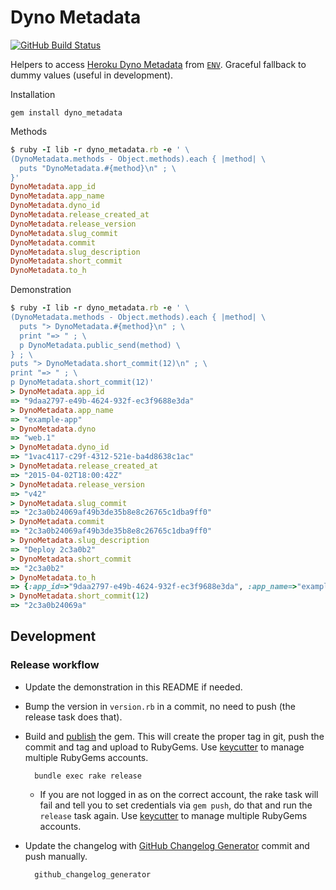 # Dyno Metadata

[![GitHub Build Status](https://github.com/dentarg/dyno_metadata/workflows/Ruby/badge.svg)](https://github.com/dentarg/dyno_metadata/actions)

Helpers to access [Heroku Dyno Metadata](https://devcenter.heroku.com/articles/dyno-metadata) from [`ENV`](https://ruby-doc.org/core-2.2.0/ENV.html). Graceful fallback to dummy values (useful in development).

Installation

    gem install dyno_metadata

Methods

```ruby
$ ruby -I lib -r dyno_metadata.rb -e ' \
(DynoMetadata.methods - Object.methods).each { |method| \
  puts "DynoMetadata.#{method}\n" ; \
}'
DynoMetadata.app_id
DynoMetadata.app_name
DynoMetadata.dyno_id
DynoMetadata.release_created_at
DynoMetadata.release_version
DynoMetadata.slug_commit
DynoMetadata.commit
DynoMetadata.slug_description
DynoMetadata.short_commit
DynoMetadata.to_h
```

Demonstration

```ruby
$ ruby -I lib -r dyno_metadata.rb -e ' \
(DynoMetadata.methods - Object.methods).each { |method| \
  puts "> DynoMetadata.#{method}\n" ; \
  print "=> " ; \
  p DynoMetadata.public_send(method) \
} ; \
puts "> DynoMetadata.short_commit(12)\n" ; \
print "=> " ; \
p DynoMetadata.short_commit(12)'
> DynoMetadata.app_id
=> "9daa2797-e49b-4624-932f-ec3f9688e3da"
> DynoMetadata.app_name
=> "example-app"
> DynoMetadata.dyno
=> "web.1"
> DynoMetadata.dyno_id
=> "1vac4117-c29f-4312-521e-ba4d8638c1ac"
> DynoMetadata.release_created_at
=> "2015-04-02T18:00:42Z"
> DynoMetadata.release_version
=> "v42"
> DynoMetadata.slug_commit
=> "2c3a0b24069af49b3de35b8e8c26765c1dba9ff0"
> DynoMetadata.commit
=> "2c3a0b24069af49b3de35b8e8c26765c1dba9ff0"
> DynoMetadata.slug_description
=> "Deploy 2c3a0b2"
> DynoMetadata.short_commit
=> "2c3a0b2"
> DynoMetadata.to_h
=> {:app_id=>"9daa2797-e49b-4624-932f-ec3f9688e3da", :app_name=>"example-app", :dyno=>"web.1", :dyno_id=>"1vac4117-c29f-4312-521e-ba4d8638c1ac", :release_created_at=>"2015-04-02T18:00:42Z", :release_version=>"v42", :slug_commit=>"2c3a0b24069af49b3de35b8e8c26765c1dba9ff0", :slug_description=>"Deploy 2c3a0b2", :short_commit=>"2c3a0b2"}
> DynoMetadata.short_commit(12)
=> "2c3a0b24069a"
```

## Development

### Release workflow

* Update the demonstration in this README if needed.

* Bump the version in `version.rb` in a commit, no need to push (the release task does that).

* Build and [publish](http://guides.rubygems.org/publishing/) the gem. This will create the proper tag in git, push the commit and tag and upload to RubyGems. Use [keycutter](https://github.com/joshfrench/keycutter) to manage multiple RubyGems accounts.

        bundle exec rake release

    * If you are not logged in as on the correct account, the rake task will fail and tell you to set credentials via `gem push`, do that and run the `release` task again. Use [keycutter](https://github.com/joshfrench/keycutter) to manage multiple RubyGems accounts.

* Update the changelog with [GitHub Changelog Generator](https://github.com/skywinder/github-changelog-generator/) commit and push manually.

        github_changelog_generator
